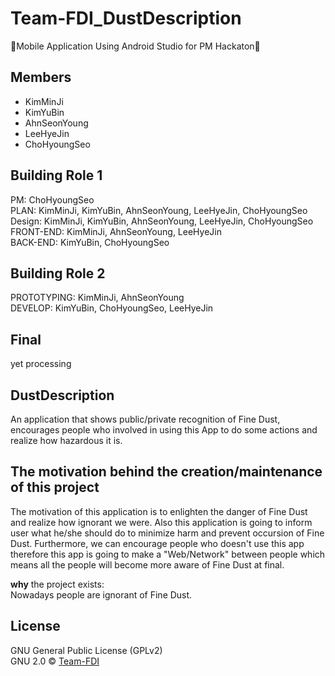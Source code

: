 # Team-FDI_DustDescription
🌟Mobile Application Using Android Studio for PM Hackaton🌟

## Members
* KimMinJi
* KimYuBin
* AhnSeonYoung
* LeeHyeJin
* ChoHyoungSeo


## Building Role 1 
PM: ChoHyoungSeo
<br>
PLAN: KimMinJi, KimYuBin, AhnSeonYoung, LeeHyeJin, ChoHyoungSeo
<br>
Design: KimMinJi, KimYuBin, AhnSeonYoung, LeeHyeJin, ChoHyoungSeo
<br>
FRONT-END: KimMinJi, AhnSeonYoung, LeeHyeJin
<br>
BACK-END: KimYuBin, ChoHyoungSeo

## Building Role 2
PROTOTYPING: KimMinJi, AhnSeonYoung
<br>
DEVELOP: KimYuBin, ChoHyoungSeo, LeeHyeJin

## Final
yet processing

## DustDescription
An application that shows public/private recognition of Fine Dust, encourages people who involved in using this App to do some actions and realize how hazardous it is.

## The motivation behind the creation/maintenance of this project
The motivation of this application is to enlighten the danger of Fine Dust and realize how ignorant we were. Also this application is going to inform user what he/she should do to minimize harm and prevent occursion of Fine Dust.
Furthermore, we can encourage people who doesn't use this app therefore this app is going to make a "Web/Network" between people which means all the people will become more aware of Fine Dust at final.

**why** the project exists: 
<br>
Nowadays people are ignorant of Fine Dust.


## License
GNU General Public License (GPLv2)
<br/>
GNU 2.0 © [Team-FDI]()
